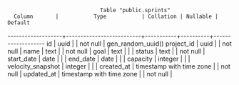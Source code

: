                                  Table "public.sprints"
      Column       |           Type           | Collation | Nullable |      Default      
-------------------+--------------------------+-----------+----------+-------------------
 id                | uuid                     |           | not null | gen_random_uuid()
 project_id        | uuid                     |           | not null | 
 name              | text                     |           | not null | 
 goal              | text                     |           |          | 
 status            | text                     |           | not null | 
 start_date        | date                     |           |          | 
 end_date          | date                     |           |          | 
 capacity          | integer                  |           |          | 
 velocity_snapshot | integer                  |           |          | 
 created_at        | timestamp with time zone |           | not null | 
 updated_at        | timestamp with time zone |           | not null | 
